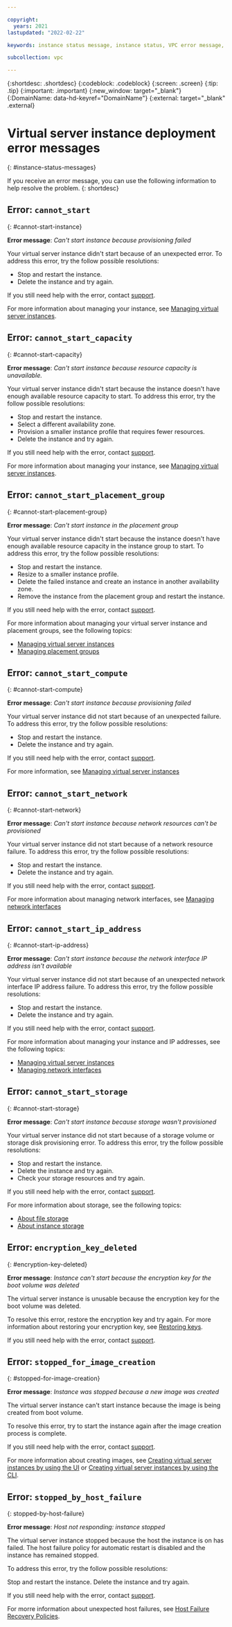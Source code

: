 ```yaml
---

copyright:
  years: 2021
lastupdated: "2022-02-22"

keywords: instance status message, instance status, VPC error message, error message, virtual server error

subcollection: vpc

---
```


{:shortdesc: .shortdesc}
{:codeblock: .codeblock}
{:screen: .screen}
{:tip: .tip}
{:important: .important}
{:new_window: target="_blank"}
{:DomainName: data-hd-keyref="DomainName"}
{:external: target="_blank" .external}

# Virtual server instance deployment error messages
{: #instance-status-messages}

If you receive an error message, you can use the following information to help resolve the problem.
{: shortdesc}

## Error: `cannot_start`
{: #cannot-start-instance}

**Error message**: _Can't start instance because provisioning failed_

Your virtual server instance didn't start because of an unexpected error. To address this error, try the follow possible resolutions: 

* Stop and restart the instance.
* Delete the instance and try again.

If you still need help with the error, contact [support](/docs/vpc?topic=vpc-getting-help).

For more information about managing your instance, see [Managing virtual server instances](/docs/vpc?topic=vpc-managing-virtual-server-instances).

## Error: `cannot_start_capacity`
{: #cannot-start-capacity}

**Error message**: _Can't start instance because resource capacity is unavailable._

Your virtual server instance didn't start because the instance doesn't have enough available resource capacity to start. To address this error, try the follow possible resolutions: 

* Stop and restart the instance.
* Select a different availability zone.
* Provision a smaller instance profile that requires fewer resources.
* Delete the instance and try again.

If you still need help with the error, contact [support](/docs/vpc?topic=vpc-getting-help).

For more information about managing your instance, see [Managing virtual server instances](/docs/vpc?topic=vpc-managing-virtual-server-instances).

## Error: `cannot_start_placement_group`
{: #cannot-start-placement-group}

**Error message**: _Can't start instance in the placement group_

Your virtual server instance didn't start because the instance doesn't have enough available resource capacity in the instance group to start. To address this error, try the follow possible resolutions: 

* Stop and restart the instance.
* Resize to a smaller instance profile.
* Delete the failed instance and create an instance in another availability zone.
* Remove the instance from the placement group and restart the instance.

If you still need help with the error, contact [support](/docs/vpc?topic=vpc-getting-help).

For more information about managing your virtual server instance and placement groups, see the following topics:
* [Managing virtual server instances](/docs/vpc?topic=vpc-managing-virtual-server-instances)
* [Managing placement groups](/docs/vpc?topic=vpc-managing-placement-group)

## Error: `cannot_start_compute`
{: #cannot-start-compute}

**Error message**: _Can't start instance because provisioning failed_

Your virtual server instance did not start because of an unexpected failure. To address this error, try the follow possible resolutions: 

* Stop and restart the instance.
* Delete the instance and try again.

If you still need help with the error, contact [support](/docs/vpc?topic=vpc-getting-help).

For more information, see [Managing virtual server instances](/docs/vpc?topic=vpc-managing-virtual-server-instances)

## Error: `cannot_start_network`
{: #cannot-start-network}

**Error message**: _Can't start instance because network resources can't be provisioned_

Your virtual server instance did not start because of a network resource failure. To address this error, try the follow possible resolutions: 

* Stop and restart the instance.
* Delete the instance and try again.

If you still need help with the error, contact [support](/docs/vpc?topic=vpc-getting-help).

For more information about managing network interfaces, see [Managing network interfaces](/docs/vpc?topic=vpc-using-instance-vnics)

## Error: `cannot_start_ip_address`
{: #cannot-start-ip-address}

**Error message**: _Can't start instance because the network interface IP address isn't available_

Your virtual server instance did not start because of an unexpected network interface IP address failure. To address this error, try the follow possible resolutions: 

* Stop and restart the instance.
* Delete the instance and try again.

If you still need help with the error, contact [support](/docs/vpc?topic=vpc-getting-help).

For more information about managing your instance and IP addresses, see the following topics:
* [Managing virtual server instances](/docs/vpc?topic=vpc-managing-virtual-server-instances)
* [Managing network interfaces](/docs/vpc?topic=vpc-using-instance-vnics)

## Error: `cannot_start_storage`
{: #cannot-start-storage}

**Error message**: _Can't start instance because storage wasn't provisioned_

Your virtual server instance did not start because of a storage volume or storage disk provisioning error. To address this error, try the follow possible resolutions: 

* Stop and restart the instance.
* Delete the instance and try again.
* Check your storage resources and try again.

If you still need help with the error, contact [support](/docs/vpc?topic=vpc-getting-help).

For more information about storage, see the following topics:
* [About file storage](docs/vpc?topic=vpc-file-storage-vpc-about)
* [About instance storage](/docs/vpc?topic=vpc-instance-storage)

## Error: `encryption_key_deleted`
{: #encryption-key-deleted}

**Error message**: _Instance can't start because the encryption key for the boot volume was deleted_

The virtual server instance is unusable because the encryption key for the boot volume was deleted.

To resolve this error, restore the encryption key and try again. For more information about restoring your encryption key, see [Restoring keys](/docs/key-protect?topic=key-protect-restore-keys&interface=ui).

If you still need help with the error, contact [support](/docs/vpc?topic=vpc-getting-help).

## Error: `stopped_for_image_creation`
{: #stopped-for-image-creation}

**Error message**: _Instance was stopped because a new image was created_

The virtual server instance can't start instance because the image is being created from boot volume. 

To resolve this error, try to start the instance again after the image creation process is complete.

If you still need help with the error, contact [support](/docs/vpc?topic=vpc-getting-help).

For more information about creating images, see [Creating virtual server instances by using the UI](/docs/vpc?topic=vpc-creating-virtual-servers) or [Creating virtual server instances by using the CLI](/docs/vpc?topic=vpc-creating-virtual-servers-cli).

## Error: `stopped_by_host_failure`
{: stopped-by-host-failure}

**Error message**: _Host not responding: instance stopped_

The virtual server instance stopped because the host the instance is on has failed. The host failure policy for automatic restart is disabled and the instance has remained stopped.

To address this error, try the follow possible resolutions:

Stop and restart the instance.
Delete the instance and try again.

If you still need help with the error, contact [support](/docs/vpc?topic=vpc-getting-help).

For morre information about unexpected host failures, see [Host Failure Recovery Policies](/docs/vpc?topic=vpc-host-failure-recovery-policies&interface=ui).
